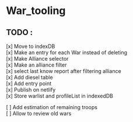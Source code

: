 # War_tooling

## TODO : 
[x] Move to indexDB  
[x] Make an entry for each War instead of deleting  
[x] Make Alliance selector  
[x] Make an alliance filter  
[x] select last know report after filtering alliance  
[x] Add diesel table  
[x] Add entry point  
[x] Publish on netlify  
[x] Store warlist and profileList in indexedDB

[ ] Add estimation of remaining troops  
[ ] Allow to review old wars
